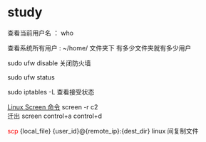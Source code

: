 study
=====
查看当前用户名 ： who

查看系统所有用户 : ~/home/ 文件夹下 有多少文件夹就有多少用户 

sudo ufw disable 关闭防火墙

sudo ufw status

sudo iptables -L 查看接受状态

[Linux Screen 命令](http://www.cnblogs.com/mchina/archive/2013/01/30/2880680.html)
	screen -r c2	
	迁出
	screen control+a control+d

<font style="color:red">scp</font> {local_file} {user_id}@{remote_ip}:{dest_dir} linux 间复制文件